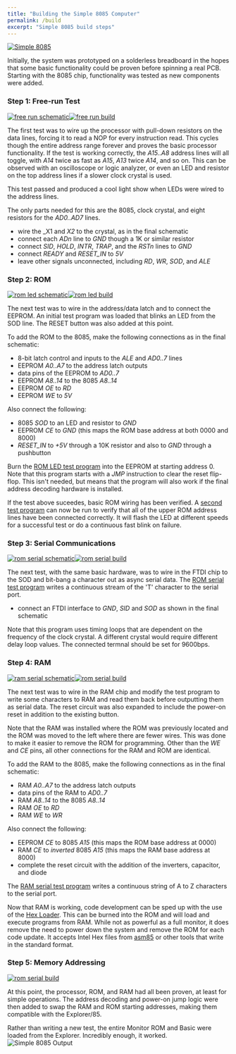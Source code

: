 ```yaml
---
title: "Building the Simple 8085 Computer"
permalink: /build
excerpt: "Simple 8085 build steps"
---
```


[![Simple 8085](docs/images/simple8085-500.jpg)](docs/images/simple8085.jpg)

Initially, the system was prototyped on a solderless breadboard in the hopes that some basic functionality could be proven before spinning a real PCB.  Starting with the 8085 chip, functionality was tested as new components were added.

### Step 1: Free-run Test

[![free run schematic](docs/images/step1-free-run-sch-360.png)](docs/images/step1-free-run-sch.png)[![free run build](docs/images/step1-free-run-360.jpg)](docs/images/step1-free-run.jpg)

The first test was to wire up the processor with pull-down resistors on the data lines, forcing it to read a NOP for every instruction read.  This cycles though the entire address range forever and proves the basic processor functionality.  If the test is working correctly, the _A15..A8_ address lines will all toggle, with _A14_ twice as fast as _A15_, _A13_ twice _A14_, and so on.  This can be observed with an oscilloscope or logic analyzer, or even an LED and resistor on the top address lines if a slower clock crystal is used.

This test passed and produced a cool light show when LEDs were wired to the address lines.

The only parts needed for this are the 8085, clock crystal, and eight resistors for the _AD0..AD7_ lines.  

* wire the _X1 and _X2_ to the crystal, as in the final schematic
* connect each _ADn_ line to _GND_ though a 1K or similar resistor
* connect _SID_, _HOLD_, _INTR_, _TRAP_, and the _RSTn_ lines to _GND_
* connect _READY_ and _RESET_IN_ to _5V_
* leave other signals unconnected, including _RD_, _WR_, _SOD_, and _ALE_

### Step 2: ROM

[![rom led schematic](docs/images/step2-rom-led-sch-360.png)](docs/images/step2-rom-led-sch.png)[![rom led build](docs/images/step2-rom-led-360.jpg)](docs/images/step2-rom-led.jpg)

The next test was to wire in the address/data latch and to connect the EEPROM.  An initial test program was loaded that blinks an LED from the SOD line.  The RESET button was also added at this point.

To add the ROM to the 8085, make the following connections as in the final schematic:

* 8-bit latch control and inputs to the _ALE_ and _AD0..7_ lines
* EEPROM _A0..A7_ to the address latch outputs
* data pins of the EEPROM to _AD0..7_
* EEPROM _A8..14_ to the 8085 _A8..14_
* EEPROM _OE_ to _RD_
* EEPROM _WE_ to _5V_

Also connect the following:

* 8085 _SOD_ to an LED and resistor to _GND_
* EEPROM _CE_ to _GND_  (this maps the ROM base address at both 0000 and 8000)
* _RESET_IN_ to _+5V_ through a 10K resistor and also to _GND_ through a pushbutton

Burn the [ROM LED test program](code/test2a-rom-led.asm) into the EEPROM at starting address 0.  Note that this program starts with a _JMP_ instruction to clear the reset flip-flop.  This isn't needed, but means that the program will also work if the final address decoding hardware is installed.

If the test above suceedes, basic ROM wiring has been verified.  A [second test program](code/test2b-rom-address.asm) can now be run to verify that all of the upper ROM address lines have been connected correctly.  It will flash the LED at different speeds for a successful test or do a continuous fast blink on failure.

### Step 3: Serial Communications

[![rom serial schematic](docs/images/step3-rom-serial-sch-360.png)](docs/images/step3-rom-serial-sch.png)[![rom serial build](docs/images/step3-rom-serial-360.jpg)](docs/images/step3-rom-serial.jpg)

The next test, with the same basic hardware, was to wire in the FTDI chip to the SOD and bit-bang a character out as async serial data.  The [ROM serial test program](code/test3-rom-serial.asm) writes a continuous stream of the 'T' character to the serial port.

* connect an FTDI interface to _GND_, _SID_ and _SOD_ as shown in the final schematic

Note that this program uses timing loops that are dependent on the frequency of the clock crystal.  A different crystal would require different delay loop values.  The connected termnal should be set for 9600bps.

### Step 4: RAM

[![ram serial schematic](docs/images/step4-ram-serial-sch-360.png)](docs/images/step4-ram-serial-sch.png)[![rom serial build](docs/images/step4-ram-serial-360.jpg)](docs/images/step4-ram-serial.jpg)

The next test was to wire in the RAM chip and modify the test program to write some characters to RAM and read them back before outputting them as serial data.  The reset circuit was also expanded to include the power-on reset in addition to the existing button.

Note that the RAM was installed where the ROM was previously located and the ROM was moved to the left where there are fewer wires. This was done to make it easier to remove the ROM for programming.  Other than the _WE_ and _CE_ pins, all other connections for the RAM and ROM are identical.

To add the RAM to the 8085, make the following connections as in the final schematic:

* RAM _A0..A7_ to the address latch outputs
* data pins of the RAM to _AD0..7_
* RAM _A8..14_ to the 8085 _A8..14_
* RAM _OE_ to _RD_
* RAM _WE_ to _WR_

Also connect the following:

* EEPROM _CE_ to 8085 _A15_ (this maps the ROM base address at 0000)
* RAM _CE_ to *inverted* 8085 _A15_ (this maps the RAM base address at 8000)
* complete the reset circuit with the addition of the inverters, capacitor, and diode

The [RAM serial test program](code/test4-ram-serial.asm) writes a continuous string of A to Z characters to the serial port.

Now that RAM is working, code development can be sped up with the use of the [Hex Loader](code/loader.asm). This can be burned into the ROM and will load and execute programs from RAM.  While not as powerful as a full monitor, it does remove the need to power down the system and remove the ROM for each code update.  It accepts Intel Hex files from [asm85](https://github.com/TomNisbet/asm85) or other tools that write in the standard format.

### Step 5: Memory Addressing

[![rom serial build](docs/images/step5-addressing-360.jpg)](docs/images/step5-addressing.jpg)

At this point, the processor, ROM, and RAM had all been proven, at least for simple operations.  The address decoding and power-on jump logic were then added to swap the RAM and ROM starting addresses, making them compatible with the Explorer/85.

Rather than writing a new test, the entire Monitor ROM and Basic were loaded from the Explorer.  Incredibly enough, it worked.
![Simple 8085 Output](docs/images/s85-output.png)


